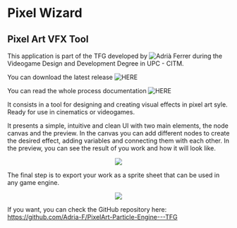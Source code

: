 # Pixel Wizard
## Pixel Art VFX Tool

This application is part of the TFG developed by ![Adrià Ferrer](https://github.com/Adria-F) during the Videogame Design and Development Degree in UPC - CITM.

You can download the latest release ![HERE](https://github.com/Adria-F/PixelArt-Particle-Engine---TFG/releases/latest)

You can read the whole process documentation ![HERE](https://drive.google.com/file/d/1s1XRhtV9ijxEpVRNXkStbyp7R39amLG3)

It consists in a tool for designing and creating visual effects in pixel art syle. Ready for use in cinematics or videogames.

It presents a simple, intuitive and clean UI with two main elements, the node canvas and the preview.
In the canvas you can add different nodes to create the desired effect, adding variables and connecting them with each other.
In the preview, you can see the result of you work and how it will look like.

<p align="center">
<img src="https://drive.google.com/uc?id=1Fj-yooEn3BihUyY-WjkldJUbreeZ-mJ-">
</p>

The final step is to export your work as a sprite sheet that can be used in any game engine.

<p align="center">
<img src="https://drive.google.com/uc?id=1NvaEZl2KoDEm7aDVjtk95y00lnKRgdsp">
</p>

If you want, you can check the GitHub repository here:
https://github.com/Adria-F/PixelArt-Particle-Engine---TFG
